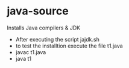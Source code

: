 # java-source
Installs Java compilers &amp; JDK
* After executing the script jajdk.sh 
* to test the installtion execute the file t1.java
* javac t1.java
* java t1
